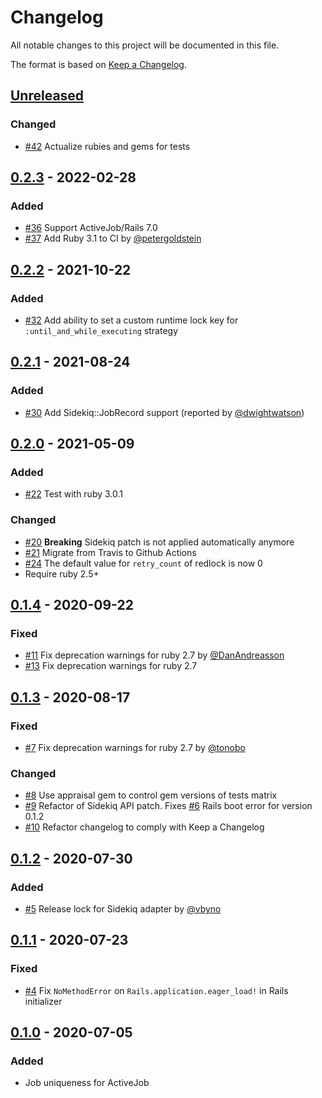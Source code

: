 # Changelog
All notable changes to this project will be documented in this file.

The format is based on [Keep a Changelog](https://keepachangelog.com/en/1.0.0/).

## [Unreleased](https://github.com/veeqo/activejob-uniqueness/compare/v0.2.3...HEAD)

### Changed
- [#42](https://github.com/veeqo/activejob-uniqueness/pull/42) Actualize rubies and gems for tests

## [0.2.3](https://github.com/veeqo/activejob-uniqueness/compare/v0.2.2...v0.2.3) - 2022-02-28

### Added
- [#36](https://github.com/veeqo/activejob-uniqueness/pull/36) Support ActiveJob/Rails 7.0
- [#37](https://github.com/veeqo/activejob-uniqueness/pull/37) Add Ruby 3.1 to CI by [@petergoldstein](https://github.com/petergoldstein)

## [0.2.2](https://github.com/veeqo/activejob-uniqueness/compare/v0.2.1...v0.2.2) - 2021-10-22

### Added
- [#32](https://github.com/veeqo/activejob-uniqueness/pull/32) Add ability to set a custom runtime lock key for `:until_and_while_executing` strategy

## [0.2.1](https://github.com/veeqo/activejob-uniqueness/compare/v0.2.0...v0.2.1) - 2021-08-24

### Added
- [#30](https://github.com/veeqo/activejob-uniqueness/pull/30) Add Sidekiq::JobRecord support (reported by [@dwightwatson](https://github.com/dwightwatson))

## [0.2.0](https://github.com/veeqo/activejob-uniqueness/compare/v0.1.4...v0.2.0) - 2021-05-09

### Added
- [#22](https://github.com/veeqo/activejob-uniqueness/pull/22) Test with ruby 3.0.1

### Changed
- [#20](https://github.com/veeqo/activejob-uniqueness/pull/20) **Breaking** Sidekiq patch is not applied automatically anymore
- [#21](https://github.com/veeqo/activejob-uniqueness/pull/21) Migrate from Travis to Github Actions
- [#24](https://github.com/veeqo/activejob-uniqueness/pull/24) The default value for `retry_count` of redlock is now 0
- Require ruby 2.5+

## [0.1.4](https://github.com/veeqo/activejob-uniqueness/compare/v0.1.3...v0.1.4) - 2020-09-22

### Fixed
- [#11](https://github.com/veeqo/activejob-uniqueness/pull/11) Fix deprecation warnings for ruby 2.7 by [@DanAndreasson](https://github.com/DanAndreasson)
- [#13](https://github.com/veeqo/activejob-uniqueness/pull/13) Fix deprecation warnings for ruby 2.7

## [0.1.3](https://github.com/veeqo/activejob-uniqueness/compare/v0.1.2...v0.1.3) - 2020-08-17

### Fixed
- [#7](https://github.com/veeqo/activejob-uniqueness/pull/7) Fix deprecation warnings for ruby 2.7 by [@tonobo](https://github.com/tonobo)

### Changed
- [#8](https://github.com/veeqo/activejob-uniqueness/pull/8) Use appraisal gem to control gem versions of tests matrix
- [#9](https://github.com/veeqo/activejob-uniqueness/pull/9) Refactor of Sidekiq API patch. Fixes [#6](https://github.com/veeqo/activejob-uniqueness/issues/6) Rails boot error for version 0.1.2
- [#10](https://github.com/veeqo/activejob-uniqueness/pull/10) Refactor changelog to comply with Keep a Changelog

## [0.1.2](https://github.com/veeqo/activejob-uniqueness/compare/v0.1.1...v0.1.2) - 2020-07-30

### Added
-  [#5](https://github.com/veeqo/activejob-uniqueness/pull/5) Release lock for Sidekiq adapter by [@vbyno](https://github.com/vbyno)

## [0.1.1](https://github.com/veeqo/activejob-uniqueness/compare/v0.1.0...v0.1.1) - 2020-07-23

### Fixed
- [#4](https://github.com/veeqo/activejob-uniqueness/pull/4) Fix `NoMethodError` on `Rails.application.eager_load!` in Rails initializer

## [0.1.0](https://github.com/veeqo/activejob-uniqueness/releases/tag/v0.1.0) - 2020-07-05

### Added
- Job uniqueness for ActiveJob
